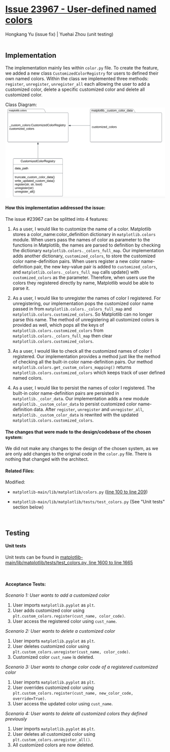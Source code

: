 # [Issue 23967 - User-defined named colors](https://github.com/matplotlib/matplotlib/issues/23967)
Hongkang Yu (issue fix) | Yuehai Zhou (unit testing)
<br /><br />

## **Implementation**
The implementation mainly lies within `color.py` file. To create the feature, we added a new class `CustomizedColorRegistry` for users to defined their own named colors. Within the class we implemented three methods: `register`, `unregister`, `unregister_all` each allowing the user to add a customized color, delete a specific customized color and delete all customized color.

Class Diagram: 
![screensh](./img/23967_class_diagram.png)

#### How this implementation addressed the issue:
The issue #23967 can be splitted into 4 features:
1. As a user, I would like to customize the name of a color.
Matplotlib stores a color_name:color_definition dictionary in `matplotlib.colors` module. When users pass the names of color as parameter to the functions in Matplotlib, the names are parsed to definition by checking the dictionary `matplotlib.colors._colors_full_map`. Our implementation adds another dictionary, `customized_colors`, to store the customized color name-definition pairs. When users register a new color name-definition pair, the new key-value pair is added to `customized_colors`, and `matplotlib.colors._colors_full_map` calls update() with `customized_colors` as the parameter. Therefore, when users use the colors they registered directly by name, Matplotlib would be able to parse it.

2. As a user, I would like to unregister the names of color I registered.
For unregistering, our implementation pops the customized color name passed in from `matplotlib.colors._colors_full_map` and `matplotlib.colors.customized_colors`. So Matplotlib can no longer parse this name. The method of unregistering all customized colors is provided as well, which pops all the keys of `matplotlib.colors.customized_colors` from  `matplotlib.colors._colors_full_map` then clear `matplotlib.colors.customized_colors`.

3. As a user, I would like to check all the customized names of color I registered.
Our implementation provides a method just like the method of checking all the built-in color name-definition pairs. Our method `matplotlib.colors.get_custom_colors_mapping()` returns `matplotlib.colors.customized_colors` which keeps track of user defined named colors.

4. As a user, I would like to persist the names of color I registered.
The built-in color name-definition pairs are persisted in `matplotlib._color_data`. Our implementation adds a new module `matplotlib._custom_color_data` to persist customized color name-definition data. After `register`, `unregister` and `unregister_all`, `matplotlib._custom_color_data` is rewrited with the updated `matplotlib.colors.customized_colors`.


#### The changes that were made to the design/codebase of the chosen system:
We did not make any changes to the design of the chosen system, as we are only add changes to the original code in the `color.py` file. There is nothing that changed with the architect. 

#### Related Files:
Modified:
* `matplotlib-main/lib/matplotlib/colors.py` ([line 100 to line 209](https://github.com/sonnmi/d01w23-team-Visual-Learners/blob/bb4e69f05aa3ce22df971e3250a831312a4dfdd0/matplotlib-main/lib/matplotlib/colors.py#L105-L207))

* `matplotlib-main/lib/matplotlib/tests/test_colors.py` (See "Unit tests" section below)

<br />

## **Testing**

#### **Unit tests**
Unit tests can be found in [matplotlib-main/lib/matplotlib/tests/test_colors.py, line 1600 to line 1665](https://github.com/sonnmi/d01w23-team-Visual-Learners/blob/4f76ce84b030509cf5b255dea19c4a8b69ce1320/matplotlib-main/lib/matplotlib/tests/test_axes.py#L3048-L3058)

<br />

#### **Acceptance Tests**:
*Scenario 1: User wants to add a customized color*
1.  User imports `matplotlib.pyplot` as `plt`.
2.  User adds customized color using `plt.custom_colors.register(cust_name, color_code)`.
3.  User access the registered color using `cust_name`.

*Scenario 2: User wants to delete a customized color*
1.  User imports `matplotlib.pyplot` as `plt`.
2.  User deletes customized color using `plt.custom_colors.unregister(cust_name, color_code)`.
3.  Customized color `cust_name` is deleted.

*Scenario 3: User wants to change color code of a registered customized color*
1.  User imports `matplotlib.pyplot` as `plt`.
2.  User overrides customized color using `plt.custom_colors.register(cust_name, new_color_code, override=True)`.
3.  User access the updated color using `cust_name`.

*Scenario 4: User wants to delete all customized colors they defined previously*
1.  User imports `matplotlib.pyplot` as `plt`.
2.  User deletes all customized color using `plt.custom_colors.unregister_all()`.
3.  All customized colors are now deleted.

